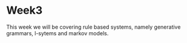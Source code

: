 # Week3

This week we will be covering rule based systems, namely generative grammars, l-sytems and markov models.